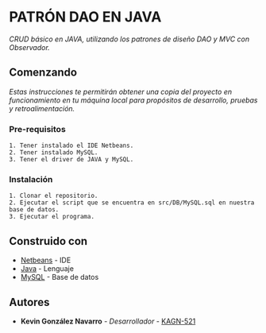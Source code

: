 # PATRÓN DAO EN JAVA
_CRUD básico en JAVA, utilizando los patrones de diseño DAO y MVC con Observador._

## Comenzando
_Estas instrucciones te permitirán obtener una copia del proyecto en funcionamiento en tu máquina local para propósitos de desarrollo, pruebas y retroalimentación._

### Pre-requisitos
```
1. Tener instalado el IDE Netbeans.
2. Tener instalado MySQL.
3. Tener el driver de JAVA y MySQL.
```

### Instalación
```
1. Clonar el repositorio.
2. Ejecutar el script que se encuentra en src/DB/MySQL.sql en nuestra base de datos.
3. Ejecutar el programa.
```

## Construido con
* [Netbeans](https://netbeans.org/) - IDE
* [Java](https://www.java.com/es/) - Lenguaje
* [MySQL](https://www.mysql.com/) - Base de datos

## Autores
* **Kevin González Navarro** - *Desarrollador* - [KAGN-521](https://github.com/KAGN-521)
